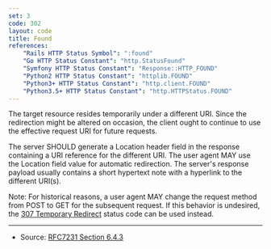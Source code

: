 ```yaml
---
set: 3
code: 302
layout: code
title: Found
references:
    "Rails HTTP Status Symbol": ":found"
    "Go HTTP Status Constant": "http.StatusFound"
    "Symfony HTTP Status Constant": "Response::HTTP_FOUND"
    "Python2 HTTP Status Constant": "httplib.FOUND"
    "Python3+ HTTP Status Constant": "http.client.FOUND"
    "Python3.5+ HTTP Status Constant": "http.HTTPStatus.FOUND"
---
```


The target resource resides temporarily under a different URI. Since the
redirection might be altered on occasion, the client ought to continue
to use the effective request URI for future requests.

The server SHOULD generate a Location header field in the response
containing a URI reference for the different URI. The user agent MAY use
the Location field value for automatic redirection. The server's
response payload usually contains a short hypertext note with a
hyperlink to the different URI(s).

Note: For historical reasons, a user agent MAY change the request method
from POST to GET for the subsequent request. If this behavior is
undesired, the [307 Temporary Redirect]({{site.baseurl}}/307) status code can be used
instead.

---

* Source: [RFC7231 Section 6.4.3][1]

[1]: <http://tools.ietf.org/html/rfc7231#section-6.4.3>
